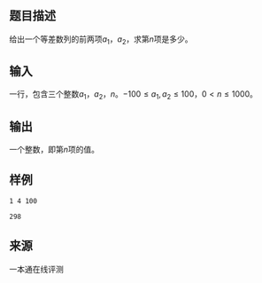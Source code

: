 ## 题目描述

给出一个等差数列的前两项$a_1，a_2$，求第$n$项是多少。

## 输入

一行，包含三个整数$a_1，a_2，n$。$-100 ≤ a_1,a_2 ≤ 100，0 < n ≤ 1000$。

## 输出

一个整数，即第$n$项的值。

## 样例

```input1
1 4 100
```

```output1
298
```


## 来源

 一本通在线评测 
